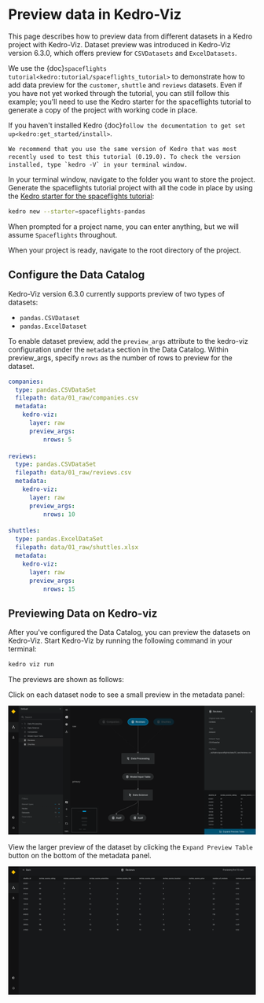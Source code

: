 # Preview data in Kedro-Viz

This page describes how to preview data from different datasets in a Kedro project with Kedro-Viz. Dataset preview was introduced in Kedro-Viz version 6.3.0, which offers preview for `CSVDatasets` and `ExcelDatasets`.

We use the {doc}`spaceflights tutorial<kedro:tutorial/spaceflights_tutorial>` to demonstrate how to add data preview for the `customer`, `shuttle` and `reviews` datasets. Even if you have not yet worked through the tutorial, you can still follow this example; you'll need to use the Kedro starter for the spaceflights tutorial to generate a copy of the project with working code in place.

If you haven't installed Kedro {doc}`follow the documentation to get set up<kedro:get_started/install>`. 

```{important}
We recommend that you use the same version of Kedro that was most recently used to test this tutorial (0.19.0). To check the version installed, type `kedro -V` in your terminal window.
```

In your terminal window, navigate to the folder you want to store the project. Generate the spaceflights tutorial project with all the code in place by using the [Kedro starter for the spaceflights tutorial](https://github.com/kedro-org/kedro-starters/tree/main/spaceflights-pandas):


```bash
kedro new --starter=spaceflights-pandas
```

When prompted for a project name, you can enter anything, but we will assume `Spaceflights` throughout.

When your project is ready, navigate to the root directory of the project.

## Configure the Data Catalog

Kedro-Viz version 6.3.0 currently supports preview of two types of datasets:

* `pandas.CSVDataset`
* `pandas.ExcelDataset`


To enable dataset preview, add the `preview_args` attribute to the kedro-viz configuration under the `metadata` section in the Data Catalog. Within preview_args, specify `nrows` as the number of rows to preview for the dataset.

```yaml
companies:
  type: pandas.CSVDataSet
  filepath: data/01_raw/companies.csv
  metadata:
    kedro-viz:
      layer: raw
      preview_args:
          nrows: 5

reviews:
  type: pandas.CSVDataSet
  filepath: data/01_raw/reviews.csv
  metadata:
    kedro-viz:
      layer: raw
      preview_args:
          nrows: 10

shuttles:
  type: pandas.ExcelDataSet
  filepath: data/01_raw/shuttles.xlsx
  metadata:
    kedro-viz:
      layer: raw
      preview_args:
          nrows: 15
```



## Previewing Data on Kedro-viz

After you've configured the Data Catalog, you can preview the datasets on Kedro-Viz. Start Kedro-Viz by running the following command in your terminal:

```bash
kedro viz run
```

The previews are shown as follows:

Click on each dataset node to see a small preview in the metadata panel:


![](./images/preview_datasets_metadata.png)


View the larger preview of the dataset by clicking the `Expand Preview Table` button on the bottom of the metadata panel.


![](./images/preview_datasets_expanded.png)
